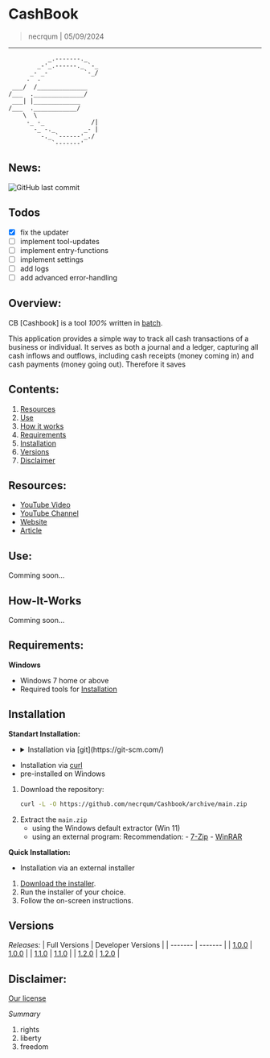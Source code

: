 # CashBook
> necrqum | 05/09/2024
---
```
           _.-------._
        _-'_.------._ `-_
      _- _-          `-_/
     -  -
 ___/  /______________
/___  .______________/
 ___| |_____________
/___  .____________/
    \  \
     -_ -_             /|
       -_ -._        _- |
         -._ `------'_./
            `-------'
```
## News:
![GitHub last commit](https://img.shields.io/github/last-commit/necrqum/Cashbook)

## Todos
- [x] fix the updater
- [ ] implement tool-updates
- [ ] implement entry-functions
- [ ] implement settings
- [ ] add logs
- [ ] add advanced error-handling

## Overview:
CB [Cashbook] is a tool *100%* written in [batch](https://en.wikipedia.org/wiki/Batch_file).

This application provides a simple way to track all cash transactions of a business or individual. It serves as both a journal and a ledger, capturing all cash inflows and outflows, including cash receipts (money coming in) and cash payments (money going out). Therefore it saves

## Contents:
1. [Resources](#resources)
2. [Use](#use)
3. [How it works](#how-it-works)
4. [Requirements](#requirements)
5. [Installation](#installation)
6. [Versions](#versions)
7. [Disclaimer](#disclaimer)

## Resources:
- [YouTube Video](https://www.youtube.com/watch?v=JE5hsklKggM)
- [YouTube Channel](https://youtube.com/@necrqum)
- [Website](https://necrqum.com)
- [Article](https://www.necrqum.com/post/Cashbook)

## Use:
Comming soon...

## How-It-Works
Comming soon...

## Requirements:
**Windows**
- Windows 7 home or above
- Required tools for [Installation](#installation)

## Installation
**Standart Installation:**
- <details>
    <summary>Installation via [git](https://git-scm.com/)</summary>

    - git [download](https://git-scm.com/downloads)
    1. Clone the repository: 
        ```bash
        git clone https://github.com/necrqum/Cashbook.git
        ```
    2. Navigate into the directory:
        ```bash
        cd Cashbook
        ```
    3. Install the [dependencies](https://github.com/necrqum/Cashbook/tree/main/requirements.txt): 
        ```bash
        CB_Install.bat
        ```
    4. Run the program:
        ```bash
        cb.bat
        ```

</details>

- Installation via [curl](https://curl.se/)
- pre-installed on Windows
1. Download the repository:
    ```bash
    curl -L -O https://github.com/necrqum/Cashbook/archive/main.zip
    ```
2. Extract the `main.zip`
    - using the Windows default extractor (Win 11)
    - using an external program:
        Recommendation:
            - [7-Zip](https://www.7-zip.org/)
            - [WinRAR](https://www.win-rar.com/start.html?&L=1)

**Quick Installation:**
- Installation via an external installer
1. [Download the installer](https://github.com/necrqum/Cashbook/tree/main/Installer).
2. Run the installer of your choice.
3. Follow the on-screen instructions.

## Versions
*Releases:*
| Full Versions | Developer Versions |
| ------- | ------- |
| [1.0.0](https://github.com/necrqum/Cashbook/releases/tag/v1.0.0) | [1.0.0](https://github.com/necrqum/Cashbook/releases/tag/d1.0.0) |
| [1.1.0](https://github.com/necrqum/Cashbook/releases/tag/v1.1.0) | [1.1.0](https://github.com/necrqum/Cashbook/releases/tag/d1.1.0) |
| [1.2.0](https://github.com/necrqum/Cashbook/releases/tag/v1.2.0) | [1.2.0](https://github.com/necrqum/Cashbook/releases/tag/d1.2.0) |

## Disclaimer:
[Our license](https://github.com/necrqum/Cashbook/tree/main/Intern_Files/license.txt)

*Summary*
1. rights
2. liberty
3. freedom